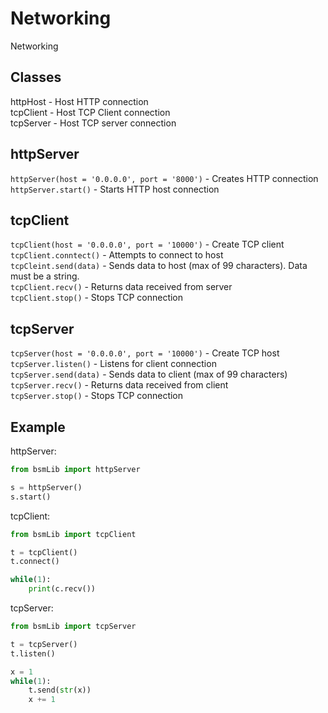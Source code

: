 # Networking

Networking

## Classes

httpHost - Host HTTP connection </br>
tcpClient - Host TCP Client connection </br>
tcpServer - Host TCP server connection

## httpServer

`httpServer(host = '0.0.0.0', port = '8000')` - Creates HTTP connection </br>
`httpServer.start()` - Starts HTTP host connection

## tcpClient

`tcpClient(host = '0.0.0.0', port = '10000')` - Create TCP client </br>
`tcpClient.conntect()` - Attempts to connect to host </br>
`tcpCleint.send(data)` - Sends data to host (max of 99 characters). Data must be a string. </br>
`tcpClient.recv()` - Returns data received from server </br>
`tcpClient.stop()` - Stops TCP connection

## tcpServer

`tcpServer(host = '0.0.0.0', port = '10000')` - Create TCP host </br>
`tcpServer.listen()` - Listens for client connection </br>
`tcpServer.send(data)` - Sends data to client (max of 99 characters) </br>
`tcpServer.recv()` - Returns data received from client </br>
`tcpServer.stop()` - Stops TCP connection

## Example

httpServer:

```python
from bsmLib import httpServer

s = httpServer()
s.start()
```

tcpClient:

```python
from bsmLib import tcpClient

t = tcpClient()
t.connect()

while(1):
    print(c.recv())
```

tcpServer:

```python
from bsmLib import tcpServer

t = tcpServer()
t.listen()

x = 1
while(1):
    t.send(str(x))
    x += 1
```
